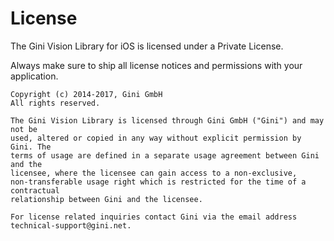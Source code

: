 License
=======

The Gini Vision Library for iOS is licensed under a Private License.

Always make sure to ship all license notices and permissions with your application.

    Copyright (c) 2014-2017, Gini GmbH
    All rights reserved.

    The Gini Vision Library is licensed through Gini GmbH ("Gini") and may not be
    used, altered or copied in any way without explicit permission by Gini. The
    terms of usage are defined in a separate usage agreement between Gini and the
    licensee, where the licensee can gain access to a non-exclusive,
    non-transferable usage right which is restricted for the time of a contractual
    relationship between Gini and the licensee.

    For license related inquiries contact Gini via the email address 
    technical-support@gini.net.